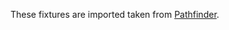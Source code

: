These fixtures are imported taken from [Pathfinder](https://github.com/eqlabs/pathfinder/tree/main/crates/gateway-test-fixtures).
